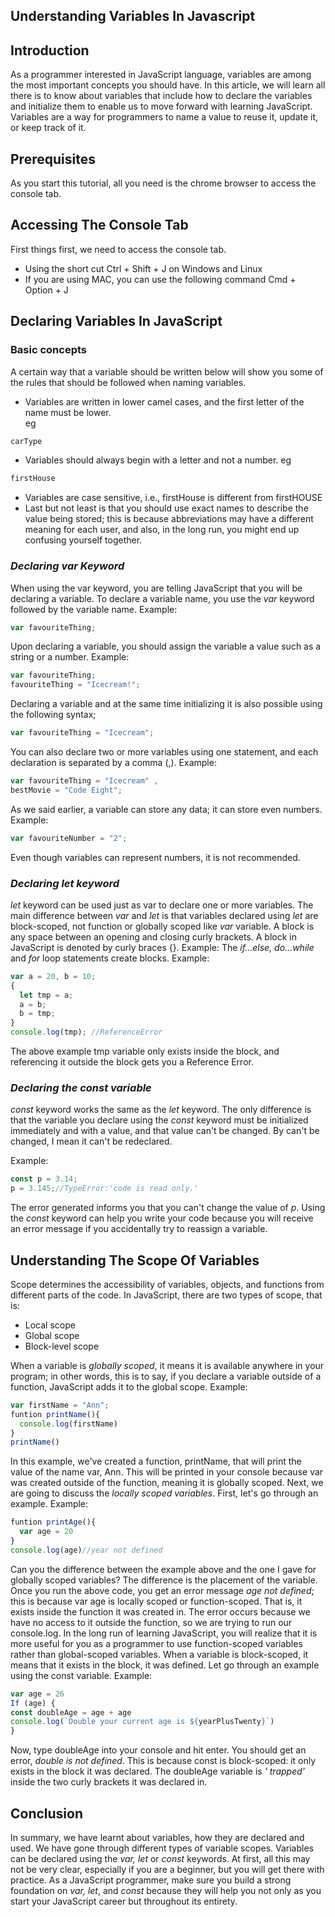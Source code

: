 ## **Understanding Variables In Javascript**

## Introduction
 As a programmer interested in JavaScript language, variables are among the most important concepts you should have. In this article, we will learn all there is to know about variables that include how to declare the variables and initialize them to enable us to move forward with learning JavaScript. Variables are a way for programmers to name a value to reuse it, update it, or keep track of it.


## **Prerequisites**
As you start this tutorial, all you need is the chrome browser to access the console tab.

## **Accessing The Console Tab**
First things first, we need to access the console tab.
- Using the short cut Ctrl + Shift + J on Windows and Linux 
- If you are using MAC, you can use the following command Cmd + Option + J

## **Declaring Variables In JavaScript**

### Basic concepts
A certain way that a variable should be written below will show you some of the rules that should be followed when naming variables.
- Variables are written in lower camel cases, and the first letter of the name must be lower.  
eg
```javascript
carType
```
- Variables should always begin with a letter and not a number.
 eg
```javascript
firstHouse
```

- Variables are case sensitive, i.e., firstHouse is different from firstHOUSE
- Last but not least is that you should use exact names to describe the value being stored; this is because abbreviations may have a different meaning for each user, and also, in the long run, you might end up confusing yourself together.

### *Declaring var Keyword*
When using the var keyword, you are telling JavaScript that you will be declaring a variable.
To declare a variable name, you use the *var* keyword followed by the variable name.
Example:
```javascript
var favouriteThing;
```
Upon declaring a variable, you should assign the variable a value such as a string or a number.
Example:
```javascript
var favouriteThing;
favouriteThing = "Icecream!";
```
Declaring a variable and at the same time initializing it is also possible using the following syntax;
```javascript
var favouriteThing = "Icecream";
```

You can also declare two or more variables using one statement, and each declaration is separated by a comma (,).
Example:
```javascript
var favouriteThing = "Icecream" ,
bestMovie = "Code Eight";
```
As we said earlier, a variable can store any data; it can store even numbers.
Example:
```javascript
var favouriteNumber = "2";
```
Even though variables can represent numbers, it is not recommended.

### *Declaring let keyword*
 *let* keyword can be used just as var to declare one or more variables.
The main difference between *var* and *let* is that variables declared using *let* are block-scoped, not function or globally scoped like *var* variable.
 A block is any space between an opening and closing curly brackets.
 A block in JavaScript is denoted by curly braces {}.
 Example: 
 The *if...else, do...while* and *for* loop statements create blocks.
 Example:
 ```javascript
 var a = 20, b = 10;
 {
   let tmp = a;
   a = b;
   b = tmp;
 }
 console.log(tmp); //ReferenceError
 ```
 The above example tmp variable only exists inside the block, and referencing it outside the block gets you a Reference Error.

### *Declaring the const variable*
*const* keyword works the same as the *let* keyword.
The only difference is that the variable you declare using the *const* keyword must be initialized immediately and with a value, and that value can't be changed.
By can't be changed, I mean it can't be redeclared.

Example:
```javascript
const p = 3.14;
p = 3.145;//TypeError:'code is read only.'
```
The error generated informs you that you can't change the value of *p*. 
Using the *const* keyword can help you write your code because you will receive an error message if you accidentally try to reassign a variable.

## **Understanding The Scope Of Variables**
Scope determines the accessibility of variables, objects, and functions from different parts of the code.
In JavaScript, there are two types of scope, that is:
- Local scope
- Global scope
- Block-level scope 

When a variable is *globally scoped*, it means it is available anywhere in your program; in other words, this is to say, if you declare a variable outside of a function, JavaScript adds it to the global scope.
Example:
```JavaScript
var firstName = "Ann";
funtion printName(){
  console.log(firstName)
}
printName()
```
In this example, we've created a function, printName, that will print the value of the name var, Ann.
This will be printed in your console because var was created outside of the function, meaning it is globally scoped.
Next, we are going to discuss the *locally scoped variables*.
First, let's go through an example.
Example:
```javascript
funtion printAge(){
  var age = 20
}
console.log(age)//year not defined
```
Can you the difference between the example above and the one I gave for globally scoped variables? The difference is the placement of the variable.
Once you run the above code, you get an error message *age not defined*; this is because var age is locally scoped or function-scoped. That is, it exists inside the function it was created in. 
The error occurs because we have no access to it outside the function, so we are trying to run our console.log.
In the long run of learning JavaScript, you will realize that it is more useful for you as a programmer to use function-scoped variables rather than global-scoped variables.
When a variable is block-scoped, it means that it exists in the block, it was defined.
Let go through an example using the const variable.
Example:
```javascript
var age = 26
If (age) {
const doubleAge = age + age
console.log(`Double your current age is ${yearPlusTwenty}`)
}
```
Now, type doubleAge into your console and hit enter. You should get an error, *double is not defined*. This is because const is block-scoped: it only exists in the block it was declared.
The doubleAge variable is *' trapped’* inside the two curly brackets it was declared in.

## **Conclusion**
In summary, we have learnt about variables, how they are declared and used.
We have gone through different types of variable scopes.
Variables can be declared using the *var, let* or *const* keywords. At first, all this may not be very clear, especially if you are a beginner, but you will get there with practice.
As a JavaScript programmer, make sure you build a strong foundation on *var, let*, and *const* because they will help you not only as you start your JavaScript career but throughout its entirety.